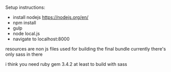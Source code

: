 Setup instructions:

 * install nodejs https://nodejs.org/en/
 * npm install
 * gulp
 * node local.js
 * navigate to localhost:8000



resources are non js files used for building the final bundle currently there's only sass in there

i think you need ruby gem 3.4.2 at least to build with sass

